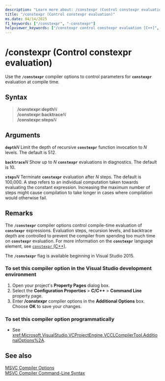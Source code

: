 ```yaml
---
description: "Learn more about: /constexpr (Control constexpr evaluation)"
title: "/constexpr (Control constexpr evaluation)"
ms.date: 04/14/2025
f1_keywords: ["/constexpr", "-constexpr"]
helpviewer_keywords: ["/constexpr control constexpr evaluation [C++]", "-constexpr control constexpr evaluation [C++]", "constexpr control constexpr evaluation [C++]"]
---
```

# /constexpr (Control constexpr evaluation)

Use the **`/constexpr`** compiler options to control parameters for **`constexpr`** evaluation at compile time.

## Syntax

> **/constexpr:depth**<em>N</em>\
> **/constexpr:backtrace**<em>N</em>\
> **/constexpr:steps**<em>N</em>

## Arguments

**`depth`**<em>N</em>
Limit the depth of recursive **`constexpr`** function invocation to *N* levels. The default is 512.

**`backtrace`**<em>N</em>
Show up to *N* **`constexpr`** evaluations in diagnostics. The default is 10.

**`steps`**<em>N</em>
Terminate **`constexpr`** evaluation after *N* steps. The default is 100,000. A step refers to an individual computation taken towards evaluating the constant expression. Increasing the maximum number of steps might cause compilation to take longer in cases where compilation would otherwise fail.

## Remarks

The **`/constexpr`** compiler options control compile-time evaluation of **`constexpr`** expressions. Evaluation steps, recursion levels, and backtrace depth are controlled to prevent the compiler from spending too much time on **`constexpr`** evaluation. For more information on the **`constexpr`** language element, see [`constexpr` (C++)](../../cpp/constexpr-cpp.md).

The **`/constexpr`** flag is available beginning in Visual Studio 2015.

### To set this compiler option in the Visual Studio development environment

1. Open your project's **Property Pages** dialog box.
1. Select the **Configuration Properties** > **C/C++** > **Command Line** property page.
1. Enter **/constexpr** compiler options in the **Additional Options** box. Choose **OK** to save your changes.

### To set this compiler option programmatically

- See <xref:Microsoft.VisualStudio.VCProjectEngine.VCCLCompilerTool.AdditionalOptions%2A>.

## See also

[MSVC Compiler Options](compiler-options.md)\
[MSVC Compiler Command-Line Syntax](compiler-command-line-syntax.md)
